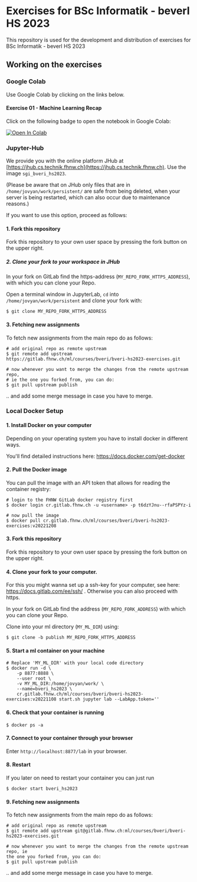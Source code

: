# Exercises for BSc Informatik - beverI HS 2023

This repository is used for the development and distribution of exercises for BSc Informatik - beverI HS 2023


## Working on the exercises

### Google Colab

Use Google Colab by clicking on the links below.


#### Exercise 01 - Machine Learning Recap

Click on the following badge to open the notebook in Google Colab:

[![Open In Colab](https://colab.research.google.com/assets/colab-badge.svg)](https://colab.research.google.com/github/i4Ds/sgi-beveri-assignments-hs2023/blob/main/assignments/01_ml_recap/machine_learning_recap.ipynb)


### Jupyter-Hub

We provide you with the online platform JHub at 
[https://jhub.cs.technik.fhnw.ch](https://jhub.cs.technik.fhnw.ch). Use the image `sgi_bveri_hs2023`.

(Please be aware that on JHub only files that are in `/home/jovyan/work/persistent/` are safe from being deleted, when your server is being restarted, which can also occur due to maintenance reasons.)

If you want to use this option, proceed as follows:

#### 1. Fork this repository

Fork this repository to your own user space by pressing the fork button on the upper right.  

##### 2. Clone your fork to your workspace in JHub

In your fork on GitLab find the https-address (`MY_REPO_FORK_HTTPS_ADDRESS`), with which you can clone your Repo.  

Open a terminal window in JupyterLab, `cd` into `/home/jovyan/work/persistent` and clone your fork with:  

```
$ git clone MY_REPO_FORK_HTTPS_ADDRESS
```


#### 3. Fetching new assignments 

To fetch new assignments from the main repo do as follows:

```
# add original repo as remote upstream 
$ git remote add upstream https://gitlab.fhnw.ch/ml/courses/bveri/bveri-hs2023-exercises.git

# now whenever you want to merge the changes from the remote upstream repo,
# ie the one you forked from, you can do:
$ git pull upstream publish
```

.. and add some merge message in case you have to merge.


### Local Docker Setup

#### 1. Install Docker on your computer

Depending on your operating system you have to install docker in different ways.  

You'll find detailed instructions here: https://docs.docker.com/get-docker


#### 2. Pull the Docker image

You can pull the image with an API token that allows for reading the container registry:

```
# login to the FHNW GitLab docker registry first
$ docker login cr.gitlab.fhnw.ch -u <username> -p t6dzYJnu--rfaPSPYz-i

# now pull the image
$ docker pull cr.gitlab.fhnw.ch/ml/courses/bveri/bveri-hs2023-exercises:v20221208
```

#### 3. Fork this repository

Fork this repository to your own user space by pressing the fork button on the upper right.

#### 4. Clone your fork to your computer. 

For this you might wanna set up a ssh-key for your computer, see here:
https://docs.gitlab.com/ee/ssh/ . Otherwise you can also proceed with https.

In your fork on GitLab find the address (`MY_REPO_FORK_ADDRESS`) with which you can clone your Repo.

Clone into your ml directory (`MY_ML_DIR`) using:

```
$ git clone -b publish MY_REPO_FORK_HTTPS_ADDRESS
```


#### 5. Start a ml container on your machine

```
# Replace 'MY_ML_DIR' with your local code directory
$ docker run -d \
    -p 8877:8888 \
    --user root \
    -v MY_ML_DIR:/home/jovyan/work/ \
    --name=bveri_hs2023 \
    cr.gitlab.fhnw.ch/ml/courses/bveri/bveri-hs2023-exercises:v20221108 start.sh jupyter lab --LabApp.token=''
```

#### 6. Check that your container is running

```
$ docker ps -a
```

#### 7. Connect to your container through your browser

Enter `http://localhost:8877/lab` in your browser.


#### 8. Restart

If you later on need to restart your container you can just run

```
$ docker start bveri_hs2023
```


#### 9. Fetching new assignments 

To fetch new assignments from the main repo do as follows:

```
# add original repo as remote upstream 
$ git remote add upstream git@gitlab.fhnw.ch:ml/courses/bveri/bveri-hs2023-exercises.git

# now whenever you want to merge the changes from the remote upstream repo, ie
the one you forked from, you can do:
$ git pull upstream publish
```

.. and add some merge message in case you have to merge.


